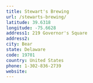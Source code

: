 ```yaml
---
title: Stewart's Brewing
url: /stewarts-brewing/
latitude: 39.6318
longitude: -75.6628
address1: 219 Governor's Square
address2: 
city: Bear
state: Delaware
code: 19701
country: United States
phone: 1-302-836-2739
website: 
---
```



